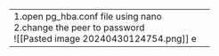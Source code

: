 
|     |                                                                                                              |
| --- | ----------------------------------------------------------------------------------------------------------- |
|     1.open pg_hba.conf file using nano<br>2.change the peer to password<br>![[Pasted image 20240430124754.png]] e  |
